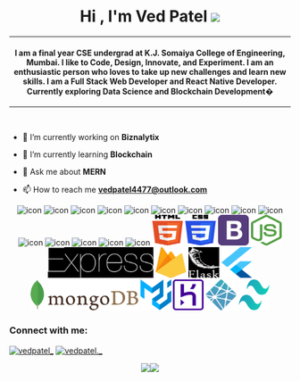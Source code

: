 <!--
**vedXpatel/vedXpatel** is a ✨ _special_ ✨ repository because its `README.md` (this file) appears on your GitHub profile.

Here are some ideas to get you started:

- 🔭 I’m currently working on ...
- 🌱 I’m currently learning ...
- 👯 I’m looking to collaborate on ...
- 🤔 I’m looking for help with ...
- 💬 Ask me about ...
- 📫 How to reach me: ...
- 😄 Pronouns: ...
- ⚡ Fun fact: ...
-->
<h1 align="center">Hi , I'm Ved Patel <img src="https://media.giphy.com/media/hvRJCLFzcasrR4ia7z/giphy.gif" width="35"></h1>
<p align="center">
</p>
<hr/>
<h4 align="center">I am a final year CSE undergrad at K.J. Somaiya College of Engineering, Mumbai. I like to Code, Design, Innovate, and Experiment. I am an enthusiastic person who loves to take up new challenges and learn new skills. I am a Full Stack Web Developer and React Native Developer. Currently exploring Data Science and Blockchain Development� </h4>
<hr>
<br>

- 🔭 I’m currently working on **Biznalytix**

- 🌱 I’m currently learning **Blockchain**

- 💬 Ask me about **MERN**

- 📫 How to reach me **vedpatel4477@outlook.com**

<div align="center">
  <img src="https://techstack-generator.vercel.app/js-icon.svg" alt="icon" width="65" height="65" />
  <img src="https://techstack-generator.vercel.app/cpp-icon.svg" alt="icon" width="65" height="65" />
  <img src="https://techstack-generator.vercel.app/react-icon.svg" alt="icon" width="65" height="65" />
  <img src="https://techstack-generator.vercel.app/gatsby-icon.svg" alt="icon" width="65" height="65" />
  <img src="https://techstack-generator.vercel.app/sass-icon.svg" alt="icon" width="65" height="65" />
  <img src="https://techstack-generator.vercel.app/eslint-icon.svg" alt="icon" width="65" height="65" />
  <img src="https://techstack-generator.vercel.app/redux-icon.svg" alt="icon" width="65" height="65" />
  <img src="https://techstack-generator.vercel.app/python-icon.svg" alt="icon" width="65" height="65" />
  <img src="https://techstack-generator.vercel.app/django-icon.svg" alt="icon" width="65" height="65" />
  <img src="https://techstack-generator.vercel.app/graphql-icon.svg" alt="icon" width="65" height="65" />
  <img src="https://techstack-generator.vercel.app/restapi-icon.svg" alt="icon" width="65" height="65" />
  <img src="https://techstack-generator.vercel.app/github-icon.svg" alt="icon" width="65" height="65" />
  <img src="https://techstack-generator.vercel.app/aws-icon.svg" alt="icon" width="65" height="65" />
  <img src="https://techstack-generator.vercel.app/mysql-icon.svg" alt="icon" width="65" height="65" />
  <img src="https://techstack-generator.vercel.app/java-icon.svg" alt="icon" width="65" height="65" />
 <img src="./images/html-5.svg" width="55" height="55" />
 <img src="./images/css-3.svg" width="55" height="55" />
 <img src="./images/bootstrap.svg" width="55" height="55" />
 <img src="./images/nodejs-icon.svg" width="55" height="55" />
 <img src="./images/express.svg" height="55" style="filter:invert(100%)"/>
 <img src="./images/firebase.svg" width="55" height="55" />
 <img src="./images/flask.svg" width="55" height="55" style="filter:invert(100%)" />
 <img src="./images/flutter.svg" width="55" height="55" />
 <img src="./images/mongodb.svg" height="55" />
 <img src="./images/material-ui.svg" width="55" height="55" />
 <img src="./images/heroku-icon.svg" width="55" height="55" />
 <img src="./images/netlify.svg" width="55" height="55" />
 <img src="./images/tailwindcss-icon.svg" width="55" height="55" />

<h3 align="left">Connect with me:</h3>
<p align="left">
<a href="https://twitter.com/vedpatel_" target="blank"><img align="center" src="https://raw.githubusercontent.com/rahuldkjain/github-profile-readme-generator/master/src/images/icons/Social/twitter.svg" alt="vedpatel_" height="30" width="40" /></a>
<a href="https://instagram.com/vedpatel._" target="blank"><img align="center" src="https://raw.githubusercontent.com/rahuldkjain/github-profile-readme-generator/master/src/images/icons/Social/instagram.svg" alt="vedpatel._" height="30" width="40" /></a>
</p>

<img height="137px" src="https://github-readme-stats.vercel.app/api?username=vedXpatel&hide_title=true&hide_border=true&show_icons=true&include_all_commits=true&count_private=true&line_height=21&text_color=000&icon_color=000&bg_color=0,ea6161,ffc64d,fffc4d,52fa5a&theme=graywhite" /><!-- wi*quL3fcV --><img height="137px" src="https://github-readme-stats.vercel.app/api/top-langs/?username=vedXpatel&hide=html&hide_title=true&hide_border=true&layout=compact&langs_count=6&exclude_repo=comp426,Redventures-Movie-Quotes&text_color=000&icon_color=fff&bg_color=0,52fa5a,4dfcff,c64dff&theme=graywhite" />
